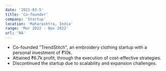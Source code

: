 ```yaml
---
date: '2021-03-5'
title: 'Co-founder'
company: 'Startup'
location: 'Maharashtra, India'
range: 'Mar 2022 - Nov 2022'
url: 'NA'
---
```


- Co-founded "TrendStitch", an embroidery clothing startup with a personal investment of ₹10k. 
- Attained ₹6.7k profit, through the execution of cost-effective strategies. 
- Discontinued the startup due to scalability and expansion challenges.
